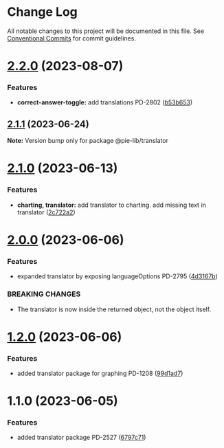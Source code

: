 # Change Log

All notable changes to this project will be documented in this file.
See [Conventional Commits](https://conventionalcommits.org) for commit guidelines.

# [2.2.0](https://github.com/pie-framework/pie-lib/compare/@pie-lib/translator@2.1.1...@pie-lib/translator@2.2.0) (2023-08-07)


### Features

* **correct-answer-toggle:** add translations PD-2802 ([b53b653](https://github.com/pie-framework/pie-lib/commit/b53b653246deea3f67328b37feeb17787181e590))





## [2.1.1](https://github.com/pie-framework/pie-lib/compare/@pie-lib/translator@2.1.0...@pie-lib/translator@2.1.1) (2023-06-24)

**Note:** Version bump only for package @pie-lib/translator





# [2.1.0](https://github.com/pie-framework/pie-lib/compare/@pie-lib/translator@2.0.0...@pie-lib/translator@2.1.0) (2023-06-13)


### Features

* **charting, translator:** add translator to charting. add missing text in translator ([2c722a2](https://github.com/pie-framework/pie-lib/commit/2c722a241deb1ad4b51aa22c6eba74a0ec8a5ec0))





# [2.0.0](https://github.com/pie-framework/pie-lib/compare/@pie-lib/translator@1.2.0...@pie-lib/translator@2.0.0) (2023-06-06)


### Features

* expanded translator by exposing languageOptions PD-2795 ([4d3167b](https://github.com/pie-framework/pie-lib/commit/4d3167bcdc106bc87f05c3ff0fafab7800be7a1d))


### BREAKING CHANGES

* The translator is now inside the returned object, not the object itself.





# [1.2.0](https://github.com/pie-framework/pie-lib/compare/@pie-lib/translator@1.1.0...@pie-lib/translator@1.2.0) (2023-06-06)


### Features

* added translator package for graphing PD-1208 ([99d1ad7](https://github.com/pie-framework/pie-lib/commit/99d1ad796707d2d613c4776df7d06e94c33fe07c))





# 1.1.0 (2023-06-05)


### Features

* added translator package PD-2527 ([6797c71](https://github.com/pie-framework/pie-lib/commit/6797c71dec3fc973ebf696701aae5e8d1db537f9))
